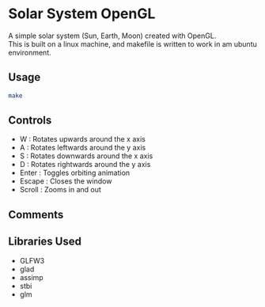 # Solar System OpenGL

A simple solar system (Sun, Earth, Moon) created with OpenGL.  
This is built on a linux machine, and makefile is written to work in am ubuntu environment.

## Usage

```sh
make
```

## Controls

* W : Rotates upwards around the x axis
* A : Rotates leftwards around the y axis
* S : Rotates downwards around the x axis
* D : Rotates rightwards around the y axis
* Enter : Toggles orbiting animation
* Escape : Closes the window
* Scroll : Zooms in and out

## Comments

## Libraries Used

* GLFW3
* glad
* assimp
* stbi
* glm
